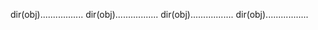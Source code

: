 dir(obj).................
dir(obj).................
dir(obj).................
dir(obj).................
